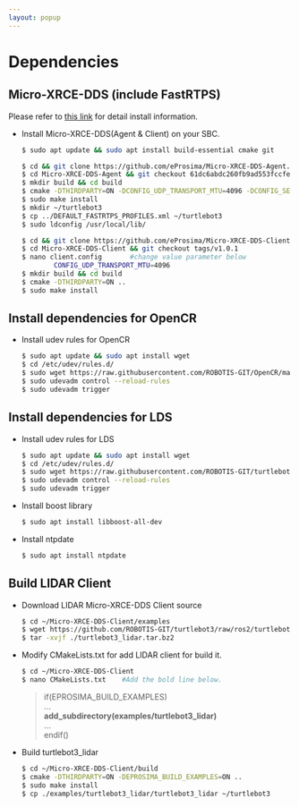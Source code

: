 ```yaml
---
layout: popup
---
```


# Dependencies
## Micro-XRCE-DDS (include FastRTPS)
Please refer to [this link](https://micro-xrce-dds.readthedocs.io/en/latest/installation.html) for detail install information.

- Install Micro-XRCE-DDS(Agent & Client) on your SBC.

  ```bash
  $ sudo apt update && sudo apt install build-essential cmake git
  ```

  ```bash
  $ cd && git clone https://github.com/eProsima/Micro-XRCE-DDS-Agent.git
  $ cd Micro-XRCE-DDS-Agent && git checkout 61dc6abdc260fb9ad553fccfe75445a703c3e7fc
  $ mkdir build && cd build
  $ cmake -DTHIRDPARTY=ON -DCONFIG_UDP_TRANSPORT_MTU=4096 -DCONFIG_SERIAL_TRANSPORT_MTU=4096 ..
  $ sudo make install
  $ mkdir ~/turtlebot3
  $ cp ../DEFAULT_FASTRTPS_PROFILES.xml ~/turtlebot3
  $ sudo ldconfig /usr/local/lib/
  ```

  ```bash
  $ cd && git clone https://github.com/eProsima/Micro-XRCE-DDS-Client.git
  $ cd Micro-XRCE-DDS-Client && git checkout tags/v1.0.1
  $ nano client.config       #change value parameter below
          CONFIG_UDP_TRANSPORT_MTU=4096
  $ mkdir build && cd build
  $ cmake -DTHIRDPARTY=ON ..
  $ sudo make install
  ```

## Install dependencies for OpenCR
- Install udev rules for OpenCR

  ```bash
  $ sudo apt update && sudo apt install wget
  $ cd /etc/udev/rules.d/
  $ sudo wget https://raw.githubusercontent.com/ROBOTIS-GIT/OpenCR/master/99-opencr-cdc.rules
  $ sudo udevadm control --reload-rules
  $ sudo udevadm trigger
  ```

## Install dependencies for LDS
- Install udev rules for LDS

  ```bash
  $ sudo apt update && sudo apt install wget
  $ cd /etc/udev/rules.d/
  $ sudo wget https://raw.githubusercontent.com/ROBOTIS-GIT/turtlebot3/master/turtlebot3_bringup/99-turtlebot3-cdc.rules
  $ sudo udevadm control --reload-rules
  $ sudo udevadm trigger
  ```

- Install boost library

  ```bash
  $ sudo apt install libboost-all-dev
  ```

- Install ntpdate

  ```bash
  $ sudo apt install ntpdate
  ```

## Build LIDAR Client
- Download LIDAR Micro-XRCE-DDS Client source

  ```bash
  $ cd ~/Micro-XRCE-DDS-Client/examples
  $ wget https://github.com/ROBOTIS-GIT/turtlebot3/raw/ros2/turtlebot3_lidar/turtlebot3_lidar.tar.bz2
  $ tar -xvjf ./turtlebot3_lidar.tar.bz2
  ```

- Modify CMakeLists.txt for add LIDAR client for build it.

  ```bash
  $ cd ~/Micro-XRCE-DDS-Client
  $ nano CMakeLists.txt    #Add the bold line below.
  ```

  > if(EPROSIMA_BUILD_EXAMPLES)  
  > ...  
  > **add_subdirectory(examples/turtlebot3_lidar)**  
  > ...  
  > endif()

- Build turtlebot3_lidar

  ```bash
  $ cd ~/Micro-XRCE-DDS-Client/build
  $ cmake -DTHIRDPARTY=ON -DEPROSIMA_BUILD_EXAMPLES=ON ..
  $ sudo make install
  $ cp ./examples/turtlebot3_lidar/turtlebot3_lidar ~/turtlebot3
  ```
